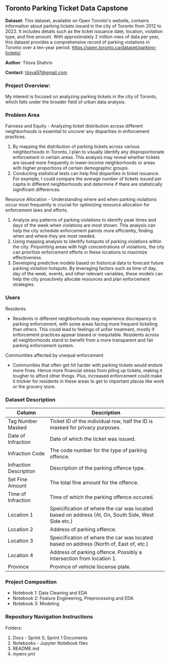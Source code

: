 ## Toronto Parking Ticket Data Capstone

**Dataset**: This dataset, available on Open Toronto's website, contains information about parking tickets issued in the city of Toronto from 2012 to 2022. It includes details such as the ticket issuance date, location, violation type, and fine amount. With approximately 2 million rows of data per year, this dataset provides a comprehensive record of parking violations in Toronto over a ten-year period.
https://open.toronto.ca/dataset/parking-tickets/

**Author**: Tilova Shahrin

**Contact**: tilova97@gmail.com

### **Project Overview**: 
My interest is focused on analyzing parking tickets in the city of Toronto, which falls under the broader field of urban data analysis. 

### **Problem Area**

Fairness and Equity - Analyzing ticket distribution across different neighborhoods is essential to uncover any disparities in enforcement practices.
1. By mapping the distribution of parking tickets across various neighborhoods in Toronto, I plan to visually identify any disproportionate enforcement in certain areas. This analysis may reveal whether tickets are issued more frequently in lower-income neighborhoods or areas with higher proportions of certain demographic groups.
2. Conducting statistical tests can help find disparities in ticket issuance. For example, I could compare the average number of tickets issued per capita in different neighborhoods and determine if there are statistically significant differences.

Resource Allocation - Understanding where and when parking violations occur most frequently is crucial for optimizing resource allocation for enforcement laws and efforts.

1. Analyze any patterns of parking violations to identify peak times and days of the week when violations are most shown. This analysis can help the city schedule enforcement patrols more efficiently, finding when and where they are most needed.
2. Using mapping analysis to identify hotspots of parking violations within the city. Pinpointing areas with high concentrations of violations, the city can prioritize enforcement efforts in these locations to maximize effectiveness.
3. Developing predictive models based on historical data to forecast future parking violation hotspots. By leveraging factors such as time of day, day of the week, events, and other relevant variables, these models can help the city proactively allocate resources and plan enforcement strategies.

### **Users**

Residents 
- Residents in different neighborhoods may experience discrepancy in parking enforcement, with some areas facing more frequent ticketing than others. This could lead to feelings of unfair
treatment, mostly if enforcement practices appear biased or inequitable. Residents across all neighborhoods stand to benefit from a more transparent and fair parking enforcement system.

Communities affected by unequal enforcement 
- Communities that often get hit harder with parking tickets would endure more fines. Hence
more financial stress from piling up tickets, making it tougher to afford other things. Plus, increased enforcement could make it trickier for residents in these areas to get to important places like work or the grocery store.

### **Dataset Description**

| Column                 | Description                                                                                       |   
|------------------------|---------------------------------------------------------------------------------------------------|
| Tag Number Masked      | Ticket ID of the individual row, half the ID is masked for privacy purposes.                      | 
| Date of Infraction     | Date of which the ticket was issued.                                                              |  
| Infraction Code        | The code number for the type of parking offence.                                                  |  
| Infraction Description | Description of the parking offence type.                                                          |  
| Set Fine Amount        | The total fine amount for the offence.                                                            | 
| Time of Infraction     | Time of which the parking offence occured.                                                        |  
| Location 1             | Speicification of where the car was located based on address (At, On, South Side, West Side etc.) |  
| Location 2             | Address of parking offence.                                                                       |   
| Location 3             | Speicification of where the car was located based on address (North of, East of, etc.)            |   
| Location 4             | Address of parking offence. Possibly a intersection from location 1.                              |  
| Province               | Province of vehicle liscense plate.                                                               | 

### **Project Composition**
- Notebook 1: Data Cleaning and EDA
- Notebook 2: Feature Engineering, Preprocessing and EDA
- Notebook 3: Modeling

### **Repository Navigation Instructions**
Folders:
1. Docs - Sprint 0, Sprint 1 Documents
2. Notebooks - Jupyter Notebook files
3. README.md
4. myenv.yml
